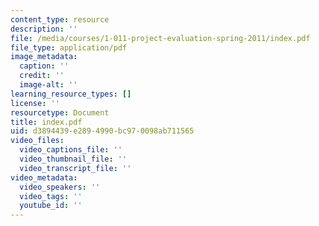 ```yaml
---
content_type: resource
description: ''
file: /media/courses/1-011-project-evaluation-spring-2011/index.pdf
file_type: application/pdf
image_metadata:
  caption: ''
  credit: ''
  image-alt: ''
learning_resource_types: []
license: ''
resourcetype: Document
title: index.pdf
uid: d3894439-e289-4990-bc97-0098ab711565
video_files:
  video_captions_file: ''
  video_thumbnail_file: ''
  video_transcript_file: ''
video_metadata:
  video_speakers: ''
  video_tags: ''
  youtube_id: ''
---
```

